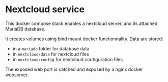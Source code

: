 # Nextcloud service

This docker compose stack enables a nextcloud server, and its attached MariaDB database. 

It creates volumes using bind mount docker functionnality. Data are stored:
- in a `mariadb` folder for database data
- in `nextcloud/data` for nextcloud files
- in `nextcloud/config` for nextcloud configuration files. 

The exposed web port is catched and exposed by a nginx docker webserver.
